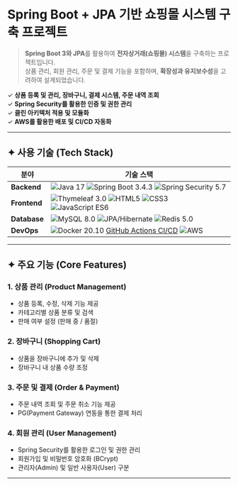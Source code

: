 # Spring Boot + JPA 기반 쇼핑몰 시스템 구축 프로젝트
> **Spring Boot 3와 JPA**를 활용하여 **전자상거래(쇼핑몰) 시스템**을 구축하는 프로젝트입니다.  </br>
상품 관리, 회원 관리, 주문 및 결제 기능을 포함하며, **확장성과 유지보수성**을 고려하여 설계되었습니다.

✓ **상품 등록 및 관리, 장바구니, 결제 시스템, 주문 내역 조회** </br>
✓ **Spring Security를 활용한 인증 및 권한 관리** </br>
✓ **클린 아키텍처 적용 및 모듈화** </br>
✓ **AWS를 활용한 배포 및 CI/CD 자동화** </br>

---

## ✦ 사용 기술 (Tech Stack)

| 분야        | 기술 스택 |
|------------|-------------------------------------------------------------------------------------|
| **Backend**  | ![Java 17](https://img.shields.io/badge/Java%2017-007396?style=flat&logo=java&logoColor=white) ![Spring Boot 3.4.3](https://img.shields.io/badge/Spring%20Boot%203.4.3-6DB33F?style=flat&logo=spring-boot&logoColor=white) ![Spring Security 5.7](https://img.shields.io/badge/Spring%20Security%205.7-6DB33F?style=flat&logo=spring&logoColor=white) |
| **Frontend** | ![Thymeleaf 3.0](https://img.shields.io/badge/Thymeleaf%203.0-005F0F?style=flat&logo=thymeleaf&logoColor=white) ![HTML5](https://img.shields.io/badge/HTML5-E34F26?style=flat&logo=html5&logoColor=white) ![CSS3](https://img.shields.io/badge/CSS3-1572B6?style=flat&logo=css3&logoColor=white) ![JavaScript ES6](https://img.shields.io/badge/JavaScript%20ES6-F7DF1E?style=flat&logo=javascript&logoColor=black) |
| **Database** | ![MySQL 8.0](https://img.shields.io/badge/MySQL%208.0-4479A1?style=flat&logo=mysql&logoColor=white) ![JPA/Hibernate](https://img.shields.io/badge/JPA%203.1%2FHibernate%206.4-59666C?style=flat&logo=hibernate&logoColor=white) ![Redis 5.0](https://img.shields.io/badge/Redis%205.0-DC382D?style=flat&logo=redis&logoColor=white) |
| **DevOps**   | ![Docker 20.10](https://img.shields.io/badge/Docker%2020.10-2496ED?style=flat&logo=docker&logoColor=white) [GitHub Actions CI/CD](https://img.shields.io/badge/GitHub%20Actions%20CI%2FCD-2088FF?style=flat&logo=github-actions&logoColor=white) ![AWS](https://img.shields.io/badge/AWS%20(EC2%20%7C%20RDS%20%7C%20S3)-F7931E?style=flat&logo=amazon-aws&logoColor=white)   |
---

## ✦ 주요 기능 (Core Features)

### **1. 상품 관리 (Product Management)**
- 상품 등록, 수정, 삭제 기능 제공  
- 카테고리별 상품 분류 및 검색  
- 판매 여부 설정 (판매 중 / 품절)  

### **2. 장바구니 (Shopping Cart)**
- 상품을 장바구니에 추가 및 삭제  
- 장바구니 내 상품 수량 조정  

### **3. 주문 및 결제 (Order & Payment)**
- 주문 내역 조회 및 주문 취소 기능 제공  
- PG(Payment Gateway) 연동을 통한 결제 처리  

### **4. 회원 관리 (User Management)**
- Spring Security를 활용한 로그인 및 권한 관리  
- 회원가입 및 비밀번호 암호화 (BCrypt)  
- 관리자(Admin) 및 일반 사용자(User) 구분  

---
